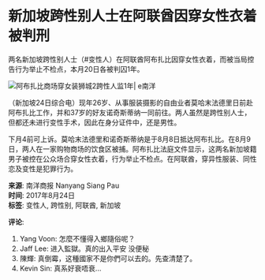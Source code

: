 # 新加坡跨性别人士在阿联酋因穿女性衣着被判刑

两名新加坡跨性别人士（#变性人）在阿联酋阿布扎比因穿女性衣着，而被当局控告行为举止不检点，本月20日各被判囚1年。

![阿布扎比商场穿女装狮城2跨性人监1年| e南洋](https://external-sjc3-1.xx.fbcdn.net/emg1/v/t13/6645320769588681486?url=http%3A%2F%2Fwww.enanyang.my%2Fwp-content%2Fuploads%2F2017%2F08%2F170825B01_C2678-0_600x315.jpg&fb_obo=1&utld=enanyang.my&stp=c0.1.600.313a_dst-jpg_flffffff_q75_s500x261_tt6&ccb=13-1&oh=06_Q399a6tN43hjvnWZeFJcTQuRfcxscsjySJI3iwn3S6txsNc&oe=67B7503D&_nc_sid=632586)

（新加坡24日综合电）现年26岁、从事服装摄影的自由业者莫哈末法德里日前赴阿布扎比工作，并和37岁的好友诺奇斯蒂纳一同前往。两人虽然是跨性别人士，但都还未进行变性手术，因此在身分证件中，还是男性。

下月4前可上诉。莫哈末法德里和诺奇斯蒂纳是于8月8日抵达阿布扎比。在8月9日，两人在一家购物商场的饮食区被捕。阿布扎比法庭文件显示，这两名新加坡籍男子被控在公众场合穿女性衣着，行为举止不检点。在阿联酋，穿异性服装、同性恋及变性是犯罪行为。

**来源**: 南洋商报 Nanyang Siang Pau  
**时间**: 2017年8月24日  
**标签**: 变性人, 跨性别, 阿联酋, 新加坡  

**评论**:
1. Yang Voon: 怎麼不懂得入鄉隨俗呢？
2. Jaff Lee: 进入監獄。真的出入平安 没便秘
3. 陳輝: 真倒霉，这種國家不是你們可以去的。先查清楚了。
4. Kevin Sin: 真系好衰唔衰...